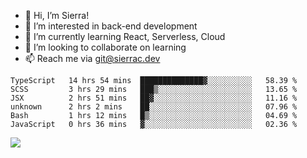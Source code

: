 - 👋 Hi, I’m Sierra!
- 👀 I’m interested in back-end development
- 🌱 I’m currently learning React, Serverless, Cloud
- 💞️ I’m looking to collaborate on learning
- 📫 Reach me via git@sierrac.dev

<!--START_SECTION:waka-->

```text
TypeScript   14 hrs 54 mins  ██████████████▓░░░░░░░░░░   58.39 %
SCSS         3 hrs 29 mins   ███▒░░░░░░░░░░░░░░░░░░░░░   13.65 %
JSX          2 hrs 51 mins   ██▓░░░░░░░░░░░░░░░░░░░░░░   11.16 %
unknown      2 hrs 2 mins    ██░░░░░░░░░░░░░░░░░░░░░░░   07.96 %
Bash         1 hrs 12 mins   █▒░░░░░░░░░░░░░░░░░░░░░░░   04.69 %
JavaScript   0 hrs 36 mins   ▓░░░░░░░░░░░░░░░░░░░░░░░░   02.36 %
```

<!--END_SECTION:waka-->


![](https://hit.yhype.me/github/profile?user_id=7351311)

